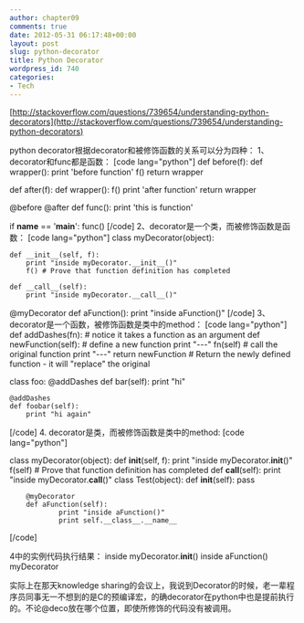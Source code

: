 ```yaml
---
author: chapter09
comments: true
date: 2012-05-31 06:17:48+00:00
layout: post
slug: python-decorator
title: Python Decorator
wordpress_id: 740
categories:
- Tech
---
```


[http://stackoverflow.com/questions/739654/understanding-python-decorators](http://stackoverflow.com/questions/739654/understanding-python-decorators)

python decorator根据decorator和被修饰函数的关系可以分为四种：
1、decorator和func都是函数：
[code lang="python"]
def before(f):
    def wrapper():
        print 'before function'
        f()
    return wrapper
 
def after(f):
    def wrapper():
        f()
        print 'after function'
    return wrapper
 
@before
@after
def func():
    print 'this is function'
 
if __name__ == '__main__':
    func()
[/code]
2、decorator是一个类，而被修饰函数是函数：
[code lang="python"]
class myDecorator(object):

    def __init__(self, f):
        print "inside myDecorator.__init__()"
        f() # Prove that function definition has completed

    def __call__(self):
        print "inside myDecorator.__call__()"

@myDecorator
def aFunction():
    print "inside aFunction()"
[/code]
3、decorator是一个函数，被修饰函数是类中的method：
[code lang="python"]
def addDashes(fn): # notice it takes a function as an argument
    def newFunction(self): # define a new function
        print "---"
        fn(self) # call the original function
        print "---"
    return newFunction
    # Return the newly defined function - it will "replace" the original

class foo:
    @addDashes
    def bar(self):
        print "hi"

    @addDashes
    def foobar(self):
        print "hi again"
[/code]
4. decorator是类，而被修饰函数是类中的method:
[code lang="python"]

class myDecorator(object):
        def __init__(self, f):
                print "inside myDecorator.__init__()"
                f(self) # Prove that function definition has completed
        def __call__(self):
                print "inside myDecorator.__call__()"
class Test(object):
        def __init__(self):
                pass

        @myDecorator
        def aFunction(self):
                print "inside aFunction()"
                print self.__class__.__name__
[/code]

4中的实例代码执行结果：
inside myDecorator.__init__()
inside aFunction()
myDecorator

实际上在那天knowledge sharing的会议上，我说到Decorator的时候，老一辈程序员同事无一不想到的是C的预编译宏，的确decorator在python中也是提前执行的。不论@deco放在哪个位置，即使所修饰的代码没有被调用。
